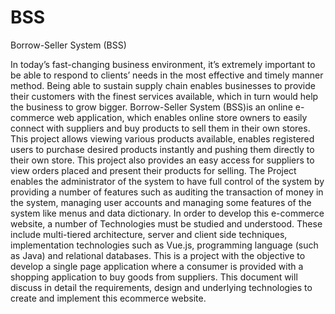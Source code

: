 # BSS
Borrow-Seller System (BSS)

In today’s fast-changing business environment, it’s extremely important to be able to respond to
clients’ needs in the most effective and timely manner method. Being able to sustain supply chain
enables businesses to provide their customers with the finest services available, which in turn
would help the business to grow bigger. Borrow-Seller System (BSS)is an online e-commerce
web application, which enables online store owners to easily connect with suppliers and buy
products to sell them in their own stores. This project allows viewing various products available,
enables registered users to purchase desired products instantly and pushing them directly to their
own store. This project also provides an easy access for suppliers to view orders placed and present
their products for selling. The Project enables the administrator of the system to have full control
of the system by providing a number of features such as auditing the transaction of money in the
system, managing user accounts and managing some features of the system like menus and data
dictionary.
In order to develop this e-commerce website, a number of Technologies must be studied and
understood. These include multi-tiered architecture, server and client side techniques,
implementation technologies such as Vue.js, programming language (such as Java) and relational
databases. This is a project with the objective to develop a single page application where a
consumer is provided with a shopping application to buy goods from suppliers.
This document will discuss in detail the requirements, design and underlying technologies to create
and implement this ecommerce website.
